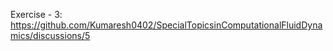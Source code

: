 Exercise - 3: https://github.com/Kumaresh0402/SpecialTopicsinComputationalFluidDynamics/discussions/5

